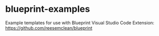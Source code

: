 # blueprint-examples

Example templates for use with Blueprint Visual Studio Code Extension: https://github.com/reesemclean/blueprint
